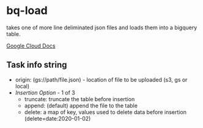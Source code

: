 # bq-load 
takes one of more line deliminated json files and loads them into a bigquery table. 

[Google Cloud Docs](https://cloud.google.com/bigquery/docs/loading-data-local)

## Task info string 

- origin: (gs://path/file.json) - location of file to be uploaded (s3, gs or local)
- *Insertion Option* - 1 of 3
  - truncate: truncate the table before insertion 
  - append: (default) append the file to the table
  - delete: a map of key, values used to delete data before insertion (delete=date:2020-01-02)
